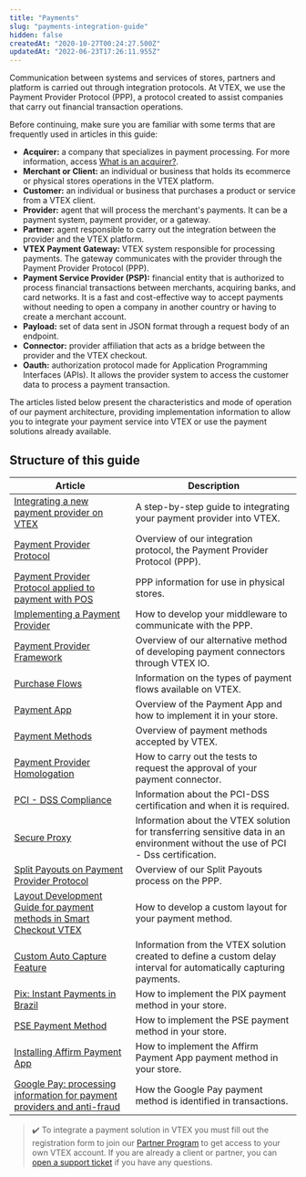 ```yaml
---
title: "Payments"
slug: "payments-integration-guide"
hidden: false
createdAt: "2020-10-27T00:24:27.500Z"
updatedAt: "2022-06-23T17:26:11.955Z"
---
```

Communication between systems and services of stores, partners and platform is carried out through integration protocols. At VTEX, we use the Payment Provider Protocol (PPP), a protocol created to assist companies that carry out financial transaction operations.

Before continuing, make sure you are familiar with some terms that are frequently used in articles in this guide:

* **Acquirer:** a company that specializes in payment processing. For more information, access [What is an acquirer?](https://help.vtex.com/en/tutorial/what-is-an-acquirer--7N1oRTG8dGmOiIugC0cs4E).
* **Merchant or Client:** an individual or business that holds its ecommerce or physical stores operations in the VTEX platform.
* **Customer:** an individual or business that purchases a product or service from a VTEX client.
* **Provider:** agent that will process the merchant's payments. It can be a payment system, payment provider, or a gateway.
* **Partner:**  agent responsible to carry out the integration between the provider and the VTEX platform.
* **VTEX Payment Gateway:** VTEX system responsible for processing payments. The gateway communicates with the provider through the Payment Provider Protocol (PPP).
* **Payment Service Provider (PSP):**  financial entity that is authorized to process financial transactions between merchants, acquiring banks, and card networks. It is a fast and cost-effective way to accept payments without needing to open a company in another country or having to create a merchant account.
* **Payload:** set of data sent in JSON format through a request body of an endpoint.
* **Connector:** provider affiliation that acts as a bridge between the provider and the VTEX checkout.
* **Oauth:** authorization protocol made for Application Programming Interfaces (APIs). It allows the provider system to access the customer data to process a payment transaction.

The articles listed below present the characteristics and mode of operation of our payment architecture, providing implementation information to allow you to integrate your payment service into VTEX or use the payment solutions already available.

## Structure of this guide

| Article                                                                                                                                                                                | Description                                                                                                                       |
| -------------------------------------------------------------------------------------------------------------------------------------------------------------------------------------- | --------------------------------------------------------------------------------------------------------------------------------- |
| [Integrating a new payment provider on VTEX](https://developers.vtex.com/docs/guides/integrating-a-new-payment-provider-on-vtex)                                                          | A step-by-step guide to integrating your payment provider into VTEX.                                                              |
| [Payment Provider Protocol](https://developers.vtex.com/docs/guides/payments-integration-payment-provider-protocol)                                                                       | Overview of our integration protocol, the Payment Provider Protocol (PPP).                                                        |
| [Payment Provider Protocol applied to payment with POS](https://developers.vtex.com/docs/guides/payments-integration-ppp-applied-to-pos)                                                  | PPP information for use in physical stores.                                                                                       |
| [Implementing a Payment Provider](https://developers.vtex.com/docs/guides/payments-integration-implementing-a-payment-provider)                                                           | How to develop your middleware to communicate with the PPP.                                                                       |
| [Payment Provider Framework](https://developers.vtex.com/docs/guides/payments-integration-payment-provider-framework)                                                                     | Overview of our alternative method of developing payment connectors through VTEX IO.                                              |
| [Purchase Flows](https://developers.vtex.com/docs/guides/payments-integration-purchase-flows)                                                                                             | Information on the types of payment flows available on VTEX.                                                                      |
| [Payment App](https://developers.vtex.com/docs/guides/payments-integration-payment-app)                                                                                                   | Overview of the Payment App and how to implement it in your store.                                                                |
| [Payment Methods](https://developers.vtex.com/docs/guides/payments-integration-payment-methods)                                                                                           | Overview of payment methods accepted by VTEX.                                                                                     |
| [Payment Provider Homologation](https://developers.vtex.com/docs/guides/payments-integration-payment-provider-homologation)                                                               | How to carry out the tests to request the approval of your payment connector.                                                     |
| [PCI - DSS Compliance](https://developers.vtex.com/docs/guides/payments-integration-pci-dss-compliance)                                                                                   | Information about the PCI-DSS certification and when it is required.                                                              |
| [Secure Proxy](https://developers.vtex.com/docs/guides/payments-integration-secure-proxy)                                                                                                 | Information about the VTEX solution for transferring sensitive data in an environment without the use of PCI - Dss certification. |
| [Split Payouts on Payment Provider Protocol](https://developers.vtex.com/docs/guides/split-payouts-on-payment-provider-protocol)                                                          | Overview of our Split Payouts process on the PPP.                                                                                 |
| [Layout Development Guide for payment methods in Smart Checkout VTEX](https://developers.vtex.com/docs/guides/layout-development-guide-for-payment-methods-in-smart-checkout-vtex)        | How to develop a custom layout for your payment method.                                                                           |
| [Custom Auto Capture Feature](https://developers.vtex.com/docs/guides/custom-auto-capture-feature)                                                                                        | Information from the VTEX solution created to define a custom delay interval for automatically capturing payments.                |
| [Pix: Instant Payments in Brazil](https://developers.vtex.com/docs/guides/payments-integration-pix-instant-payments-in-brazil)                                                            | How to implement the PIX payment method in your store.                                                                            |
| [PSE Payment Method](https://developers.vtex.com/docs/guides/pse-payment-method)                                                                                                          | How to implement the PSE payment method in your store.                                                                            |
| [Installing Affirm Payment App](https://developers.vtex.com/docs/guides/installing-affirm-payment-app-1)                                                                                  | How to implement the Affirm Payment App payment method in your store.                                                             |
| [Google Pay: processing information for payment providers and anti-fraud](https://developers.vtex.com/docs/guides/google-pay-processing-information-for-payment-providers-and-anti-fraud) | How the Google Pay payment method is identified in transactions.                                                                  |

> ✔️ To integrate a payment solution in VTEX you must fill out the registration form to join our [Partner Program](https://vtex.com/us-en/partner/) to get access to your own VTEX account. If you are already a client or partner, you can [open a support ticket](https://help.vtex.com/en/tutorial/opening-tickets-to-vtex-support--16yOEqpO32UQYygSmMSSAM) if you have any questions.
